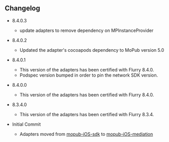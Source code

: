 ## Changelog
  * 8.4.0.3  
    * update adapters to remove dependency on MPInstanceProvider

  * 8.4.0.2
  	* Updated the adapter's cocoapods dependency to MoPub version 5.0

  * 8.4.0.1
    * This version of the adapters has been certified with Flurry 8.4.0.
    * Podspec version bumped in order to pin the network SDK version.
    
  * 8.4.0.0
    * This version of the adapters has been certified with Flurry 8.4.0.
    
  * 8.3.4.0
    * This version of the adapters has been certified with Flurry 8.3.4.

  * Initial Commit
  	* Adapters moved from [mopub-iOS-sdk](https://github.com/mopub/mopub-ios-sdk) to [mopub-iOS-mediation](https://github.com/mopub/mopub-iOS-mediation/)
